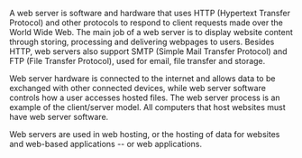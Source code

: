 A web server is software and hardware that uses HTTP (Hypertext Transfer Protocol) and other protocols to respond to client requests made over the World Wide Web. The main job of a web server is to display website content through storing, processing and delivering webpages to users. Besides HTTP, web servers also support SMTP (Simple Mail Transfer Protocol) and FTP (File Transfer Protocol), used for email, file transfer and storage.

Web server hardware is connected to the internet and allows data to be exchanged with other connected devices, while web server software controls how a user accesses hosted files. The web server process is an example of the client/server model. All computers that host websites must have web server software.

Web servers are used in web hosting, or the hosting of data for websites and web-based applications -- or web applications.
